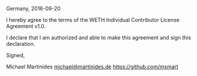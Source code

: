 Germany, 2016-09-20

I hereby agree to the terms of the WETH Individual Contributor License
Agreement v1.0.

I declare that I am authorized and able to make this agreement and sign this
declaration.

Signed,

Michael Martinides michael@martinides.de https://github.com/msmart
